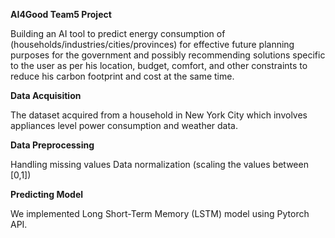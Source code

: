 **AI4Good Team5 Project**

Building an AI tool to predict energy consumption of (households/industries/cities/provinces) for effective future planning purposes for the government and possibly recommending solutions specific to the user as per his location, budget, comfort, and other constraints to reduce his carbon footprint and cost at the same time.

**Data Acquisition**

The dataset acquired from a household in New York City which involves appliances level power consumption and weather data. 

**Data Preprocessing**

Handling missing values
Data normalization (scaling the values between [0,1])

**Predicting Model**

We implemented Long Short-Term Memory (LSTM) model using Pytorch API. 
